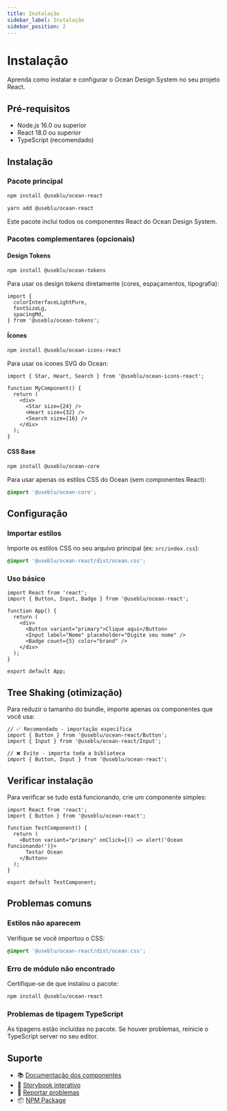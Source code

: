 ```yaml
---
title: Instalação
sidebar_label: Instalação
sidebar_position: 2
---
```


# Instalação

Aprenda como instalar e configurar o Ocean Design System no seu projeto React.

## Pré-requisitos

- Node.js 16.0 ou superior
- React 18.0 ou superior
- TypeScript (recomendado)

## Instalação

### Pacote principal

```bash
npm install @useblu/ocean-react
```

```bash
yarn add @useblu/ocean-react
```

Este pacote inclui todos os componentes React do Ocean Design System.

### Pacotes complementares (opcionais)

#### Design Tokens

```bash
npm install @useblu/ocean-tokens
```

Para usar os design tokens diretamente (cores, espaçamentos, tipografia):

```tsx
import {
  colorInterfaceLightPure,
  fontSizeLg,
  spacingMd,
} from '@useblu/ocean-tokens';
```

#### Ícones

```bash
npm install @useblu/ocean-icons-react
```

Para usar os ícones SVG do Ocean:

```tsx
import { Star, Heart, Search } from '@useblu/ocean-icons-react';

function MyComponent() {
  return (
    <div>
      <Star size={24} />
      <Heart size={32} />
      <Search size={16} />
    </div>
  );
}
```

#### CSS Base

```bash
npm install @useblu/ocean-core
```

Para usar apenas os estilos CSS do Ocean (sem componentes React):

```css
@import '@useblu/ocean-core';
```

## Configuração

### Importar estilos

Importe os estilos CSS no seu arquivo principal (ex: `src/index.css`):

```css
@import '@useblu/ocean-react/dist/ocean.css';
```

### Uso básico

```tsx
import React from 'react';
import { Button, Input, Badge } from '@useblu/ocean-react';

function App() {
  return (
    <div>
      <Button variant="primary">Clique aqui</Button>
      <Input label="Nome" placeholder="Digite seu nome" />
      <Badge count={5} color="brand" />
    </div>
  );
}

export default App;
```

## Tree Shaking (otimização)

Para reduzir o tamanho do bundle, importe apenas os componentes que você usa:

```tsx
// ✅ Recomendado - importação específica
import { Button } from '@useblu/ocean-react/Button';
import { Input } from '@useblu/ocean-react/Input';

// ❌ Evite - importa toda a biblioteca
import { Button, Input } from '@useblu/ocean-react';
```

## Verificar instalação

Para verificar se tudo está funcionando, crie um componente simples:

```tsx
import React from 'react';
import { Button } from '@useblu/ocean-react';

function TestComponent() {
  return (
    <Button variant="primary" onClick={() => alert('Ocean funcionando!')}>
      Testar Ocean
    </Button>
  );
}

export default TestComponent;
```

## Problemas comuns

### Estilos não aparecem

Verifique se você importou o CSS:

```css
@import '@useblu/ocean-react/dist/ocean.css';
```

### Erro de módulo não encontrado

Certifique-se de que instalou o pacote:

```bash
npm install @useblu/ocean-react
```

### Problemas de tipagem TypeScript

As tipagens estão incluídas no pacote. Se houver problemas, reinicie o TypeScript server no seu editor.

## Suporte

- 📚 [Documentação dos componentes](/)
- 🎨 [Storybook interativo](https://ocean-ds.github.io/ocean-web)
- 🐛 [Reportar problemas](https://github.com/ocean-ds/ocean-web/issues)
- 📦 [NPM Package](https://www.npmjs.com/package/@useblu/ocean-react)
